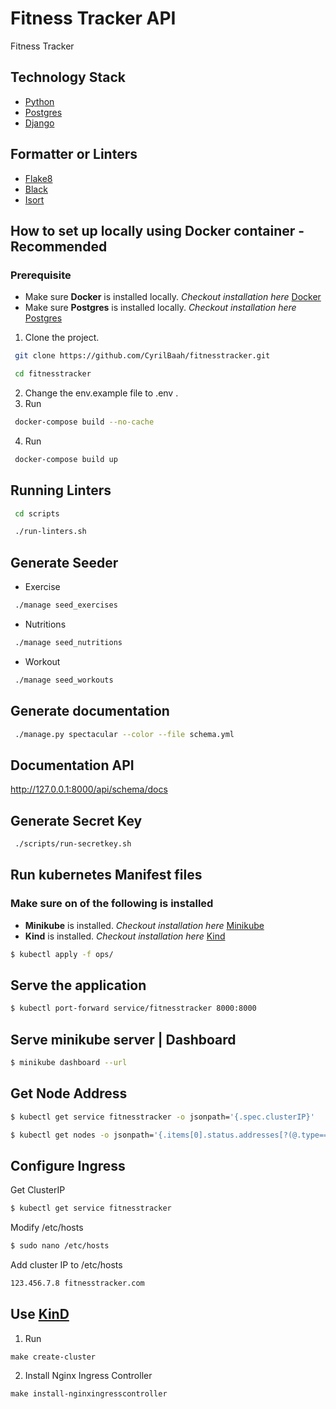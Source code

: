 # Fitness Tracker API
Fitness Tracker 

## Technology Stack
- [Python](https://www.python.org/ "python")
- [Postgres](https://www.postgresql.org/ "Postgres")
- [Django](https://www.django-rest-framework.org/ "Django")

## Formatter or Linters
- [Flake8](https://flake8.pycqa.org/en/latest/index.html# "Flake8")
- [Black](https://black.readthedocs.io/en/stable/ "Black") 
- [Isort](https://pycqa.github.io/isort/ "Isort")


## How to set up locally using Docker container - **Recommended**
### Prerequisite
- Make sure **Docker** is installed locally. *Checkout installation here* [Docker](https://www.docker.com/ "Docker")
- Make sure **Postgres** is installed locally. *Checkout installation here* [Postgres](https://www.postgresql.org/ "Postgres")

1. Clone the project.
```sh
 git clone https://github.com/CyrilBaah/fitnesstracker.git
```
```sh
 cd fitnesstracker
```
2. Change the env.example file to .env .
3. Run 
```sh
 docker-compose build --no-cache
```
4. Run 
```sh
 docker-compose build up
```

## Running Linters
```sh
 cd scripts
```
```sh
 ./run-linters.sh
```

## Generate Seeder
- Exercise
```sh
 ./manage seed_exercises
```
- Nutritions
```sh
 ./manage seed_nutritions
```
- Workout
```sh
 ./manage seed_workouts
```
## Generate documentation
```sh
 ./manage.py spectacular --color --file schema.yml
```

## Documentation API
http://127.0.0.1:8000/api/schema/docs

## Generate Secret Key
```sh
 ./scripts/run-secretkey.sh 
```

## Run kubernetes Manifest files
### Make sure on of the following is installed
 - **Minikube** is installed. *Checkout installation here* [Minikube](https://minikube.sigs.k8s.io/docs/ "Minikube")
 - **Kind** is installed. *Checkout installation here* [Kind](https://kind.sigs.k8s.io/ "Kind")

```sh
$ kubectl apply -f ops/
```

## Serve the application
```sh
$ kubectl port-forward service/fitnesstracker 8000:8000
```

## Serve minikube server | Dashboard
```sh
$ minikube dashboard --url
```
## Get Node Address

```sh
$ kubectl get service fitnesstracker -o jsonpath='{.spec.clusterIP}'
```

```sh
$ kubectl get nodes -o jsonpath='{.items[0].status.addresses[?(@.type=="InternalIP")].address}'
```

## Configure Ingress
Get ClusterIP
```sh
$ kubectl get service fitnesstracker
```
Modify /etc/hosts
```sh
$ sudo nano /etc/hosts
```
Add cluster IP to /etc/hosts
```bash
123.456.7.8 fitnesstracker.com
```

## Use [KinD](https://kind.sigs.k8s.io/ "KinD")
1. Run
```
make create-cluster
```
2. Install Nginx Ingress Controller
```
make install-nginxingresscontroller 
```